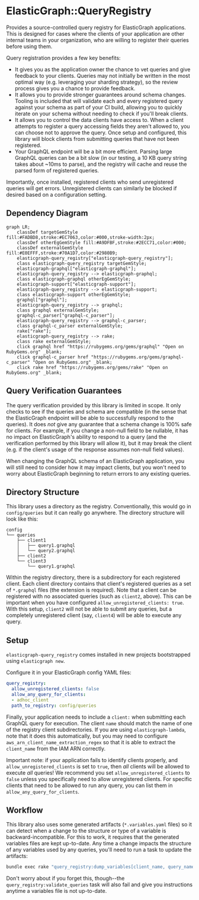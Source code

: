 # ElasticGraph::QueryRegistry

Provides a source-controlled query registry for ElasticGraph applications.
This is designed for cases where the clients of your application are other
internal teams in your organization, who are willing to register their
queries before using them.

Query registration provides a few key benefits:

* It gives you as the application owner the chance to vet queries and
  give feedback to your clients. Queries may not initially be written
  in the most optimal way (e.g. leveraging your sharding strategy), so
  the review process gives you a chance to provide feedback.
* It allows you to provide stronger guarantees around schema changes.
  Tooling is included that will validate each and every registered query
  against your schema as part of your CI build, allowing you to quickly
  iterate on your schema without needing to check if you'll break clients.
* It allows you to control the data clients have access to. When
  a client attempts to register a query accessing fields they aren't
  allowed to, you can choose not to approve the query. Once setup and
  configured, this library will block clients from submitting queries
  that have not been registered.
* Your GraphQL endpoint will be a bit more efficient. Parsing large
  GraphQL queries can be a bit slow (in our testing, a 10 KB query
  string takes about ~10ms to parse), and the registry will cache and
  reuse the parsed form of registered queries.

Importantly, once installed, registered clients who send unregistered
queries will get errors. Unregistered clients can similarly be blocked
if desired based on a configuration setting.

## Dependency Diagram

```mermaid
graph LR;
    classDef targetGemStyle fill:#FADBD8,stroke:#EC7063,color:#000,stroke-width:2px;
    classDef otherEgGemStyle fill:#A9DFBF,stroke:#2ECC71,color:#000;
    classDef externalGemStyle fill:#E0EFFF,stroke:#70A1D7,color:#2980B9;
    elasticgraph-query_registry["elasticgraph-query_registry"];
    class elasticgraph-query_registry targetGemStyle;
    elasticgraph-graphql["elasticgraph-graphql"];
    elasticgraph-query_registry --> elasticgraph-graphql;
    class elasticgraph-graphql otherEgGemStyle;
    elasticgraph-support["elasticgraph-support"];
    elasticgraph-query_registry --> elasticgraph-support;
    class elasticgraph-support otherEgGemStyle;
    graphql["graphql"];
    elasticgraph-query_registry --> graphql;
    class graphql externalGemStyle;
    graphql-c_parser["graphql-c_parser"];
    elasticgraph-query_registry --> graphql-c_parser;
    class graphql-c_parser externalGemStyle;
    rake["rake"];
    elasticgraph-query_registry --> rake;
    class rake externalGemStyle;
    click graphql href "https://rubygems.org/gems/graphql" "Open on RubyGems.org" _blank;
    click graphql-c_parser href "https://rubygems.org/gems/graphql-c_parser" "Open on RubyGems.org" _blank;
    click rake href "https://rubygems.org/gems/rake" "Open on RubyGems.org" _blank;
```

## Query Verification Guarantees

The query verification provided by this library is limited in scope. It
only checks to see if the queries and schema are compatible (in the sense
that the ElasticGraph endpoint will be able to successfully respond to
the queries). It does _not_ give any guarantee that a schema change is
100% safe for clients. For example, if you change a non-null field to be
nullable, it has no impact on ElasticGraph's ability to respond to a query
(and the verification performed by this library will allow it), but it may
break the client (e.g. if the client's usage of the response assumes
non-null field values).

When changing the GraphQL schema of an ElasticGraph application, you
will still need to consider how it may impact clients, but you won't
need to worry about ElasticGraph beginning to return errors to any
existing queries.

## Directory Structure

This library uses a directory as the registry. Conventionally, this
would go in `config/queries` but it can really go anywhere. The directory
structure will look like this:

```
config
└── queries
    ├── client1
    │   ├── query1.graphql
    │   └── query2.graphql
    ├── client2
    └── client3
        └── query1.graphql
```

Within the registry directory, there is a subdirectory for each
registered client. Each client directory contains that client's
registered queries as a set of `*.graphql` files (the extension is
required). Note that a client can be registered with no
associated queries (such as `client2`, above). This can be important
when you have configured `allow_unregistered_clients: true`. With
this setup, `client2` will not be able to submit any queries, but
a completely unregistered client (say, `client4`) will be able to
execute any query.

## Setup

`elasticgraph-query_registry` comes installed in new projects bootstrapped using `elasticgraph new`.

Configure it in your ElasticGraph config YAML files:

```yaml
query_registry:
  allow_unregistered_clients: false
  allow_any_query_for_clients:
  - adhoc_client
  path_to_registry: config/queries
```

Finally, your application needs to include a `client:` when submitting
each GraphQL query for execution. The client `name` should match the
name of one of the registry client subdirectories. If you are using
`elasticgraph-lambda`, note that it does this automatically, but you may
need to configure `aws_arn_client_name_extraction_regex` so that it is
able to extract the `client_name` from the IAM ARN correctly.

Important note: if your application fails to identify clients properly,
and `allow_unregistered_clients` is set to `true`, then _all_ clients
will be allowed to execute _all_ queries! We recommend you set
`allow_unregistered_clients` to `false` unless you specifically need
to allow unregistered clients. For specific clients that need to be
allowed to run any query, you can list them in `allow_any_query_for_clients`.

## Workflow

This library also uses some generated artifacts (`*.variables.yaml` files)
so it can detect when a change to the structure or type of a variable is
backward-incompatible. For this to work, it requires that the generated
variables files are kept up-to-date. Any time a change impacts the structure
of any variables used by any queries, you'll need to run a task to update the
artifacts:

```bash
bundle exec rake "query_registry:dump_variables[client_name, query_name]"
```

Don't worry about if you forget this, though--the `query_registry:validate_queries`
task will also fail and give you instructions anytime a variables file is not up-to-date.
